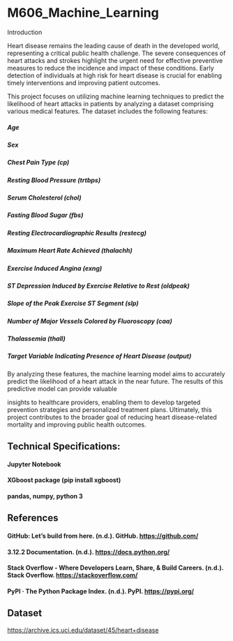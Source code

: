 # M606_Machine_Learning

Introduction

Heart disease remains the leading cause of death in the developed world, representing a critical public health challenge. The severe consequences of heart attacks and strokes highlight the urgent need for effective preventive measures to reduce the incidence and impact of these conditions. Early detection of individuals at high risk for heart disease is crucial for enabling timely interventions and improving patient outcomes.

This project focuses on utilizing machine learning techniques to predict the likelihood of heart attacks in patients by analyzing a dataset comprising various medical features. The dataset includes the following features:

##### Age

##### Sex
##### Chest Pain Type (cp)
##### Resting Blood Pressure (trtbps)
##### Serum Cholesterol (chol)
##### Fasting Blood Sugar (fbs)
##### Resting Electrocardiographic Results (restecg)
##### Maximum Heart Rate Achieved (thalachh)
##### Exercise Induced Angina (exng)
##### ST Depression Induced by Exercise Relative to Rest (oldpeak)
##### Slope of the Peak Exercise ST Segment (slp)
##### Number of Major Vessels Colored by Fluoroscopy (caa)
##### Thalassemia (thall)
##### Target Variable Indicating Presence of Heart Disease (output)

By analyzing these features, the machine learning model aims to accurately predict the likelihood of a heart attack in the near future. The results of this predictive model can provide valuable

insights to healthcare providers, enabling them to develop targeted prevention strategies and personalized treatment plans. Ultimately, this project contributes to the broader goal of reducing heart disease-related mortality and improving public health outcomes.

## Technical Specifications: 
  #### Jupyter Notebook
  #### XGboost package (pip install xgboost)
  #### pandas, numpy, python 3  
  
## References
#### GitHub: Let’s build from here. (n.d.). GitHub. https://github.com/
#### 3.12.2 Documentation. (n.d.). https://docs.python.org/
#### Stack Overflow - Where Developers Learn, Share, & Build Careers. (n.d.). Stack Overflow. https://stackoverflow.com/
#### PyPI · The Python Package Index. (n.d.). PyPI. https://pypi.org/
## Dataset 
https://archive.ics.uci.edu/dataset/45/heart+disease


